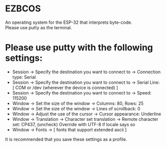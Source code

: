 # EZBCOS
An operating system for the ESP-32 that interprets byte-code.<br>
Please use putty as the terminal.<br>
# Please use putty with the following settings:
* Session -> Specify the destination you want to connect to -> Connection type: Serial<br>
* Session -> Specify the destination you want to connect to -> Serial Line: \[ COM or /dev (wherever the device is connected) \]<br>
* Session -> Specify the destination you want to connect to -> Speed: 115200<br>
* Window -> Set the size of the window -> Columns: 80, Rows: 25<br>
* Window -> Set the size of the window -> Lines of scrollback: 0<br>
* Window -> Adjust the use of the cursor -> Cursor appearance: Underline<br>
* Window -> Translation -> Character set translation -> Remote character set: CP437, (uncheck) Override with UTF-8 if locale says so<br>
* Window -> Fonts -> \[ fonts that support extended ascii \]<br>

It is recommended that you save these settings as a profile.

